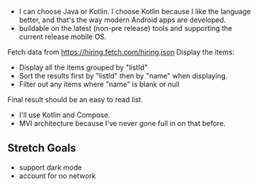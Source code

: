 - I can choose Java or Kotlin. I choose Kotlin because I like the language better, and that's the way modern Android apps are developed.
- buildable on the latest (non-pre release) tools and supporting the current release mobile OS.

Fetch data from https://hiring.fetch.com/hiring.json
Display the items:
- Display all the items grouped by "listId"
- Sort the results first by "listId" then by "name" when displaying.
- Filter out any items where "name" is blank or null

Final result should be an easy to read list.

- I'll use Kotlin and Compose.
- MVI architecture because I've never gone full in on that before.

## Stretch Goals
- support dark mode
- account for no network
